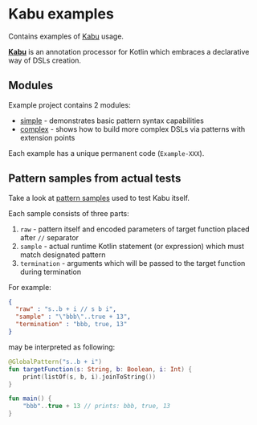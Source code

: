 
# Kabu examples

Contains examples of [Kabu](https://github.com/bipokot/Kabu) usage.

**[Kabu](https://github.com/bipokot/Kabu)** is an annotation processor for Kotlin which embraces a declarative way of DSLs creation.

## Modules
Example project contains 2 modules:
- [simple](https://github.com/bipokot/KabuExamples/tree/master/simple) - demonstrates basic pattern syntax capabilities
- [complex](https://github.com/bipokot/KabuExamples/tree/master/complex) - shows how to build more complex DSLs via patterns with extension points

Each example has a unique permanent code (`Example-XXX`).

## Pattern samples from actual tests

Take a look at [pattern samples](doc/samples) used to test Kabu itself.

Each sample consists of three parts:
1. `raw` - pattern itself and encoded parameters of target function placed after `//` separator
2. `sample` - actual runtime Kotlin statement (or expression) which must match designated pattern
3. `termination` - arguments which will be passed to the target function during termination

For example:
```json
{
  "raw" : "s..b + i // s b i",
  "sample" : "\"bbb\"..true + 13",
  "termination" : "bbb, true, 13"
}
```
may be interpreted as following:
```kotlin
@GlobalPattern("s..b + i")
fun targetFunction(s: String, b: Boolean, i: Int) {
    print(listOf(s, b, i).joinToString())
}

fun main() {
    "bbb"..true + 13 // prints: bbb, true, 13
}
```
